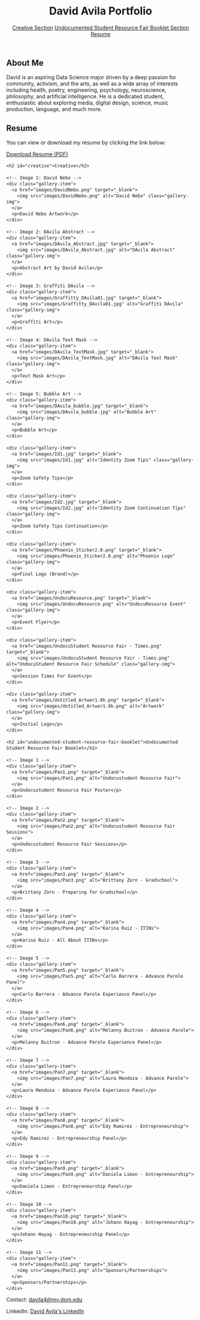 <!DOCTYPE html>
<html lang="en">
<head>
  <meta charset="UTF-8">
  <meta name="viewport" content="width=device-width, initial-scale=1.0">
  <title>David's Portfolio</title>
  <link rel="stylesheet" href="style.css">
</head>
<body>

  <header>
    <h1>David Avila Portfolio</h1>
    <nav>
      <a href="#creative">Creative Section</a>
      <a href="#undocumented-student-resource-fair-booklet">Undocumented Student Resource Fair Booklet Section</a>
	  <a href="#resume">Resume</a>
    </nav>
  </header>

  <section>
    <h2>About Me</h2>
    <p>
      David is an aspiring Data Science major driven by a deep passion for community, activism, 
	  and the arts, as well as a wide array of interests including health, poetry, engineering, 
	  psychology, neuroscience, philosophy, and artificial intelligence. He is a dedicated student, 
	  enthusiastic about exploring media, digital design, science, music production, language, and much more.
    </p>
  </section>
  
  <section id="resume">
	<h2>Resume</h2>
		<p>You can view or download my resume by clicking the link below:</p>
	<a href="files/David_Avila_Resume_2024(3).pdf" target="_blank" class="resume-link">Download Resume (PDF)</a>
  </section>

  <!-- Gallery Section -->
  <section class="gallery">

    <h2 id="creative">Creative</h2>

    <!-- Image 1: David Nebo -->
    <div class="gallery-item">
      <a href="images/DavidNebo.png" target="_blank">
        <img src="images/DavidNebo.png" alt="David Nebo" class="gallery-img">
      </a>
      <p>David Nebo Artwork</p>
    </div>

    <!-- Image 2: DAvila Abstract -->
    <div class="gallery-item">
      <a href="images/DAvila_Abstract.jpg" target="_blank">
        <img src="images/DAvila_Abstract.jpg" alt="DAvila Abstract" class="gallery-img">
      </a>
      <p>Abstract Art by David Avila</p>
    </div>

    <!-- Image 3: Graffiti DAvila -->
    <div class="gallery-item">
      <a href="images/Graffitty_DAvila01.jpg" target="_blank">
        <img src="images/Graffitty_DAvila01.jpg" alt="Graffiti DAvila" class="gallery-img">
      </a>
      <p>Graffiti Art</p>
    </div>

    <!-- Image 4: DAvila Text Mask -->
    <div class="gallery-item">
      <a href="images/DAvila_TextMask.jpg" target="_blank">
        <img src="images/DAvila_TextMask.jpg" alt="DAvila Text Mask" class="gallery-img">
      </a>
      <p>Text Mask Art</p>
    </div>

    <!-- Image 5: Bubble Art -->
    <div class="gallery-item">
      <a href="images/DAvila_bubble.jpg" target="_blank">
        <img src="images/DAvila_bubble.jpg" alt="Bubble Art" class="gallery-img">
      </a>
      <p>Bubble Art</p>
    </div>

    <div class="gallery-item">
      <a href="images/Id1.jpg" target="_blank">
        <img src="images/Id1.jpg" alt="Identity Zoom Tips" class="gallery-img">
      </a>
      <p>Zoom Safety Tips</p>
    </div>

    <div class="gallery-item">
      <a href="images/Id2.jpg" target="_blank">
        <img src="images/Id2.jpg" alt="Identity Zoom Continuation Tips" class="gallery-img">
      </a>
      <p>Zoom Safety Tips Continuation</p>
    </div>

    <div class="gallery-item">
      <a href="images/Phoenix_Sticker2.0.png" target="_blank">
        <img src="images/Phoenix_Sticker2.0.png" alt="Phoenix Logo" class="gallery-img">
      </a>
      <p>Final Logo (Brand)</p>
    </div>

    <div class="gallery-item">
      <a href="images/UndocuResource.png" target="_blank">
        <img src="images/UndocuResource.png" alt="UndocuResource Event" class="gallery-img">
      </a>
      <p>Event Flyer</p>
    </div>

    <div class="gallery-item">
      <a href="images/UndocuStudent Resource Fair - Times.png" target="_blank">
        <img src="images/UndocuStudent Resource Fair - Times.png" alt="UndocuStudent Resource Fair Schedule" class="gallery-img">
      </a>
      <p>Session Times For Event</p>
    </div>

    <div class="gallery-item">
      <a href="images/Untitled_Artwor1.0k.png" target="_blank">
        <img src="images/Untitled_Artwor1.0k.png" alt="Artwork" class="gallery-img">
      </a>
      <p>Initial Logo</p>
    </div>

    <h2 id="undocumented-student-resource-fair-booklet">Undocumented Student Resource Fair Booklet</h2>

    <!-- Image 1 -->
    <div class="gallery-item">
      <a href="images/Pan1.png" target="_blank">
        <img src="images/Pan1.png" alt="Undocustudent Resource Fair">
      </a>
      <p>Undocustudent Resource Fair Poster</p>
    </div>

    <!-- Image 2 -->
    <div class="gallery-item">
      <a href="images/Pan2.png" target="_blank">
        <img src="images/Pan2.png" alt="Undocustudent Resource Fair Sessions">
      </a>
      <p>Undocustudent Resource Fair Sessions</p>
    </div>

    <!-- Image 3 -->
    <div class="gallery-item">
      <a href="images/Pan3.png" target="_blank">
        <img src="images/Pan3.png" alt="Brittany Zorn - Gradschool">
      </a>
      <p>Brittany Zorn - Preparing for Gradschool</p>
    </div>

    <!-- Image 4 -->
    <div class="gallery-item">
      <a href="images/Pan4.png" target="_blank">
        <img src="images/Pan4.png" alt="Karina Ruiz - ITINs">
      </a>
      <p>Karina Ruiz - All About ITINs</p>
    </div>

    <!-- Image 5 -->
    <div class="gallery-item">
      <a href="images/Pan5.png" target="_blank">
        <img src="images/Pan5.png" alt="Carlo Barrera - Advance Parole Panel">
      </a>
      <p>Carlo Barrera - Advance Parole Experience Panel</p>
    </div>

    <!-- Image 6 -->
    <div class="gallery-item">
      <a href="images/Pan6.png" target="_blank">
        <img src="images/Pan6.png" alt="Melanny Buitron - Advance Parole">
      </a>
      <p>Melanny Buitron - Advance Parole Experience Panel</p>
    </div>

    <!-- Image 7 -->
    <div class="gallery-item">
      <a href="images/Pan7.png" target="_blank">
        <img src="images/Pan7.png" alt="Laura Mendoza - Advance Parole">
      </a>
      <p>Laura Mendoza - Advance Parole Experience Panel</p>
    </div>

    <!-- Image 8 -->
    <div class="gallery-item">
      <a href="images/Pan8.png" target="_blank">
        <img src="images/Pan8.png" alt="Edy Ramirez - Entrepreneurship">
      </a>
      <p>Edy Ramirez - Entrepreneurship Panel</p>
    </div>

    <!-- Image 9 -->
    <div class="gallery-item">
      <a href="images/Pan9.png" target="_blank">
        <img src="images/Pan9.png" alt="Daniela Limon - Entrepreneurship">
      </a>
      <p>Daniela Limon - Entrepreneurship Panel</p>
    </div>

    <!-- Image 10 -->
    <div class="gallery-item">
      <a href="images/Pan10.png" target="_blank">
        <img src="images/Pan10.png" alt="Johann Hayag - Entrepreneurship">
      </a>
      <p>Johann Hayag - Entrepreneurship Panel</p>
    </div>

    <!-- Image 11 -->
    <div class="gallery-item">
      <a href="images/Pan11.png" target="_blank">
        <img src="images/Pan11.png" alt="Sponsors/Partnerships">
      </a>
      <p>Sponsors/Partnerships</p>
    </div>
  </section>

  <footer>
    <p>Contact: <a href="mailto:davila4@my.dom.edu" class="email-link">davila4@my.dom.edu</a></p>
    <p>LinkedIn: <a href="https://www.linkedin.com/in/david-avila-dream/" class="linkedin-link">David Avila's LinkedIn</a></p>
  </footer>

</body>
</html>
